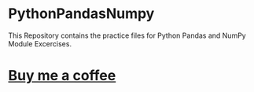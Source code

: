 # PythonPandasNumpy
This Repository contains the practice files for Python Pandas and NumPy Module Excercises.

# [Buy me a coffee](https://rajnishspandey.gumroad.com/coffee)
